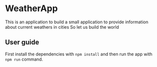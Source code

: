 # WeatherApp
This is an application to build a small application to provide information about current weathers in cities
So let us build the world

## User guide
First install the dependencies with `npm install` and then run the app with `npm run` command.
